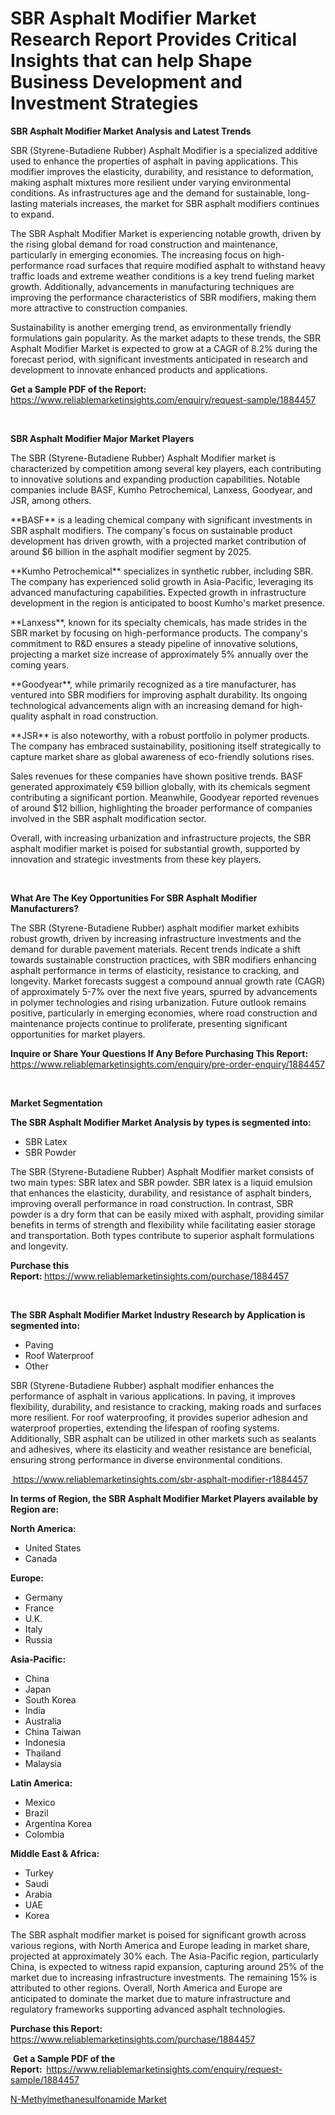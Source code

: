 <p><h1>SBR Asphalt Modifier Market Research Report Provides Critical Insights that can help Shape Business Development and Investment Strategies</h1></p><p><strong>SBR Asphalt Modifier Market Analysis and Latest Trends</strong></p>
<p><p>SBR (Styrene-Butadiene Rubber) Asphalt Modifier is a specialized additive used to enhance the properties of asphalt in paving applications. This modifier improves the elasticity, durability, and resistance to deformation, making asphalt mixtures more resilient under varying environmental conditions. As infrastructures age and the demand for sustainable, long-lasting materials increases, the market for SBR asphalt modifiers continues to expand.</p><p>The SBR Asphalt Modifier Market is experiencing notable growth, driven by the rising global demand for road construction and maintenance, particularly in emerging economies. The increasing focus on high-performance road surfaces that require modified asphalt to withstand heavy traffic loads and extreme weather conditions is a key trend fueling market growth. Additionally, advancements in manufacturing techniques are improving the performance characteristics of SBR modifiers, making them more attractive to construction companies.</p><p>Sustainability is another emerging trend, as environmentally friendly formulations gain popularity. As the market adapts to these trends, the SBR Asphalt Modifier Market is expected to grow at a CAGR of 8.2% during the forecast period, with significant investments anticipated in research and development to innovate enhanced products and applications.</p></p>
<p><strong>Get a Sample PDF of the Report:&nbsp;</strong> <a href="https://www.reliablemarketinsights.com/enquiry/request-sample/1884457?utm_campaign=2179&utm_medium=2&utm_source=Github&utm_content=ia&utm_term=03042025&utm_id=sbr-asphalt-modifier">https://www.reliablemarketinsights.com/enquiry/request-sample/1884457</a></p>
<p>&nbsp;</p>
<p><strong>SBR Asphalt Modifier Major Market Players</strong></p>
<p><p>The SBR (Styrene-Butadiene Rubber) Asphalt Modifier market is characterized by competition among several key players, each contributing to innovative solutions and expanding production capabilities. Notable companies include BASF, Kumho Petrochemical, Lanxess, Goodyear, and JSR, among others.</p><p>**BASF** is a leading chemical company with significant investments in SBR asphalt modifiers. The company's focus on sustainable product development has driven growth, with a projected market contribution of around $6 billion in the asphalt modifier segment by 2025. </p><p>**Kumho Petrochemical** specializes in synthetic rubber, including SBR. The company has experienced solid growth in Asia-Pacific, leveraging its advanced manufacturing capabilities. Expected growth in infrastructure development in the region is anticipated to boost Kumho's market presence.</p><p>**Lanxess**, known for its specialty chemicals, has made strides in the SBR market by focusing on high-performance products. The company's commitment to R&D ensures a steady pipeline of innovative solutions, projecting a market size increase of approximately 5% annually over the coming years.</p><p>**Goodyear**, while primarily recognized as a tire manufacturer, has ventured into SBR modifiers for improving asphalt durability. Its ongoing technological advancements align with an increasing demand for high-quality asphalt in road construction.</p><p>**JSR** is also noteworthy, with a robust portfolio in polymer products. The company has embraced sustainability, positioning itself strategically to capture market share as global awareness of eco-friendly solutions rises.</p><p>Sales revenues for these companies have shown positive trends. BASF generated approximately €59 billion globally, with its chemicals segment contributing a significant portion. Meanwhile, Goodyear reported revenues of around $12 billion, highlighting the broader performance of companies involved in the SBR asphalt modification sector.</p><p>Overall, with increasing urbanization and infrastructure projects, the SBR asphalt modifier market is poised for substantial growth, supported by innovation and strategic investments from these key players.</p></p>
<p>&nbsp;</p>
<p><strong>What Are The Key Opportunities For SBR Asphalt Modifier Manufacturers?</strong></p>
<p><p>The SBR (Styrene-Butadiene Rubber) asphalt modifier market exhibits robust growth, driven by increasing infrastructure investments and the demand for durable pavement materials. Recent trends indicate a shift towards sustainable construction practices, with SBR modifiers enhancing asphalt performance in terms of elasticity, resistance to cracking, and longevity. Market forecasts suggest a compound annual growth rate (CAGR) of approximately 5-7% over the next five years, spurred by advancements in polymer technologies and rising urbanization. Future outlook remains positive, particularly in emerging economies, where road construction and maintenance projects continue to proliferate, presenting significant opportunities for market players.</p></p>
<p><strong>Inquire or Share Your Questions If Any Before Purchasing This Report:</strong> <a href="https://www.reliablemarketinsights.com/enquiry/pre-order-enquiry/1884457?utm_campaign=2179&utm_medium=2&utm_source=Github&utm_content=ia&utm_term=03042025&utm_id=sbr-asphalt-modifier">https://www.reliablemarketinsights.com/enquiry/pre-order-enquiry/1884457</a></p>
<p>&nbsp;</p>
<p><strong>Market Segmentation</strong></p>
<p><strong>The SBR Asphalt Modifier Market Analysis by types is segmented into:</strong></p>
<p><ul><li>SBR Latex</li><li>SBR Powder</li></ul></p>
<p><p>The SBR (Styrene-Butadiene Rubber) Asphalt Modifier market consists of two main types: SBR latex and SBR powder. SBR latex is a liquid emulsion that enhances the elasticity, durability, and resistance of asphalt binders, improving overall performance in road construction. In contrast, SBR powder is a dry form that can be easily mixed with asphalt, providing similar benefits in terms of strength and flexibility while facilitating easier storage and transportation. Both types contribute to superior asphalt formulations and longevity.</p></p>
<p><strong>Purchase this Report:&nbsp;</strong><a href="https://www.reliablemarketinsights.com/purchase/1884457?utm_campaign=2179&utm_medium=2&utm_source=Github&utm_content=ia&utm_term=03042025&utm_id=sbr-asphalt-modifier">https://www.reliablemarketinsights.com/purchase/1884457</a></p>
<p>&nbsp;</p>
<p><strong>The SBR Asphalt Modifier Market Industry Research by Application is segmented into:</strong></p>
<p><ul><li>Paving</li><li>Roof Waterproof</li><li>Other</li></ul></p>
<p><p>SBR (Styrene-Butadiene Rubber) asphalt modifier enhances the performance of asphalt in various applications. In paving, it improves flexibility, durability, and resistance to cracking, making roads and surfaces more resilient. For roof waterproofing, it provides superior adhesion and waterproof properties, extending the lifespan of roofing systems. Additionally, SBR asphalt can be utilized in other markets such as sealants and adhesives, where its elasticity and weather resistance are beneficial, ensuring strong performance in diverse environmental conditions.</p></p>
<p><a href="https://www.reliablemarketinsights.com/sbr-asphalt-modifier-r1884457?utm_campaign=2179&utm_medium=2&utm_source=Github&utm_content=ia&utm_term=03042025&utm_id=sbr-asphalt-modifier">&nbsp;https://www.reliablemarketinsights.com/sbr-asphalt-modifier-r1884457</a></p>
<p><strong>In terms of Region, the SBR Asphalt Modifier Market Players available by Region are:</strong></p>
<p>
    <p> <strong> North America: </strong>
        <ul>
            <li>United States</li>
            <li>Canada</li>
        </ul>
        </p> 
    <p> <strong> Europe: </strong>
        <ul>
            <li>Germany</li>
            <li>France</li>
            <li>U.K.</li>
            <li>Italy</li>
            <li>Russia</li>
        </ul>
        </p> 
    <p> <strong> Asia-Pacific: </strong>
        <ul>
            <li>China</li>
            <li>Japan</li>
            <li>South Korea</li>
            <li>India</li>
            <li>Australia</li>
            <li>China Taiwan</li>
            <li>Indonesia</li>
            <li>Thailand</li>
            <li>Malaysia</li>
        </ul>
        </p> 
    <p> <strong> Latin America: </strong>
        <ul>
            <li>Mexico</li>
            <li>Brazil</li>
            <li>Argentina Korea</li>
            <li>Colombia</li>
        </ul>
        </p> 
    <p> <strong> Middle East & Africa: </strong>
        <ul>
            <li>Turkey</li>
            <li>Saudi</li>
            <li>Arabia</li>
            <li>UAE</li>
            <li>Korea</li>
        </ul>
    </p>
    </p>
<p><p>The SBR asphalt modifier market is poised for significant growth across various regions, with North America and Europe leading in market share, projected at approximately 30% each. The Asia-Pacific region, particularly China, is expected to witness rapid expansion, capturing around 25% of the market due to increasing infrastructure investments. The remaining 15% is attributed to other regions. Overall, North America and Europe are anticipated to dominate the market due to mature infrastructure and regulatory frameworks supporting advanced asphalt technologies.</p></p>
<p><strong>Purchase this Report: </strong><a href="https://www.reliablemarketinsights.com/purchase/1884457?utm_campaign=2179&utm_medium=2&utm_source=Github&utm_content=ia&utm_term=03042025&utm_id=sbr-asphalt-modifier">https://www.reliablemarketinsights.com/purchase/1884457</a></p>
<p>&nbsp;<strong>Get a Sample PDF of the Report:&nbsp;&nbsp;</strong><a href="https://www.reliablemarketinsights.com/enquiry/request-sample/1884457?utm_campaign=2179&utm_medium=2&utm_source=Github&utm_content=ia&utm_term=03042025&utm_id=sbr-asphalt-modifier">https://www.reliablemarketinsights.com/enquiry/request-sample/1884457</a></p>
<p><strong></strong></p>
<p><p><a href="https://github.com/gerdabatiskzv9/Market-Research-Report-List-1/blob/main/n-methylmethanesulfonamide-market.md?utm_campaign=2179&utm_medium=2&utm_source=Github&utm_content=ia&utm_term=03042025&utm_id=sbr-asphalt-modifier">N-Methylmethanesulfonamide Market</a></p></p>
